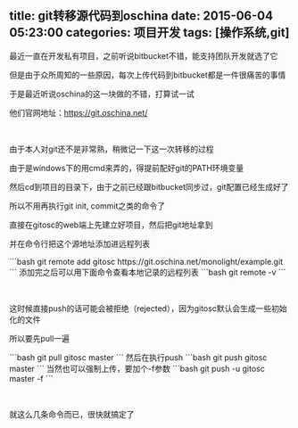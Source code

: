 title: git转移源代码到oschina
date: 2015-06-04 05:23:00
categories: 项目开发
tags: [操作系统,git]
---
<p>
	最近一直在开发私有项目，之前听说bitbucket不错，能支持团队开发就选了它
</p>
<p>
	但是由于众所周知的一些原因，每次上传代码到bitbucket都是一件很痛苦的事情
</p>
<p>
	于是最近听说oschina的这一块做的不错，打算试一试
</p>
<p>
	他们官网地址：<a href="https://git.oschina.net/" target="_blank">https://git.oschina.net/</a> 
</p>
<p>
	<br />
</p>
<p>
	由于本人对git还不是非常熟，稍微记一下这一次转移的过程
</p>
<p>
	<!--more-->
</p>
<p>
	由于是windows下的用cmd来弄的，得提前配好git的PATH环境变量
</p>
<p>
	然后cd到项目的目录下，由于之前已经跟bitbucket同步过，git配置已经生成好了
</p>
<p>
	所以不用再执行git init, commit之类的命令了
</p>
<p>
	直接在gitosc的web端上先建立好项目，然后把git地址拿到
</p>
<p>
	并在命令行把这个源地址添加进远程列表
</p>
```bash
git remote add gitosc https://git.oschina.net/monolight/example.git
```
添加完之后可以用下面命令查看本地记录的远程列表
```bash
git remote -v
```
<p>
	<br />
</p>
<p>
	这时候直接push的话可能会被拒绝（rejected），因为gitosc默认会生成一些初始化的文件
</p>
<p>
	所以要先pull一遍
</p>
```bash
git pull gitosc master
```
然后在执行push
```bash
git push gitosc master
```
当然也可以强制上传，要加个-f参数
```bash
git push -u gitosc master -f
```
<p>
	<br />
</p>
<p>
	就这么几条命令而已，很快就搞定了
</p>
